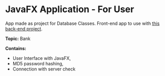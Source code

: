# JavaFX Application - For User
App made as project for Database Classes.
Front-end app to use with [this back-end project](https://github.com/wojkacz/bank_projekt_bd2).

**Topic:** Bank


**Contains:**
* User Interface with JavaFX,
* MD5 password hashing,
* Connection with server check
